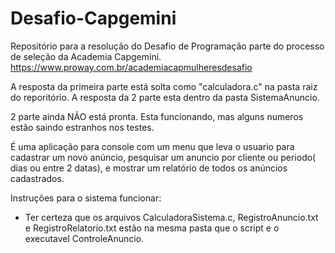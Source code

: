 # Desafio-Capgemini
Repositório para a resolução do Desafio de Programação parte do processo de seleção da Academia Capgemini.
https://www.proway.com.br/academiacapmulheresdesafio

A resposta da primeira parte está solta como "calculadora.c" na pasta raiz do reporitório. 
A resposta da 2 parte esta dentro da pasta SistemaAnuncio.

2 parte ainda NÃO está pronta. Esta funcionando, mas alguns numeros estão saindo estranhos nos testes.

É uma aplicação para console com um menu que leva o usuario para cadastrar um novo anúncio, pesquisar um anuncio por cliente ou periodo( dias ou entre 2 datas), e mostrar um relatório de todos os anúncios cadastrados.

Instruções para o sistema funcionar:
  - Ter certeza que os arquivos CalculadoraSistema.c, RegistroAnuncio.txt e RegistroRelatorio.txt estão na mesma pasta que o script e o executavel ControleAnuncio.


